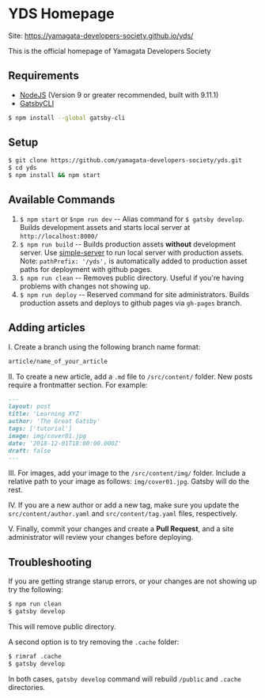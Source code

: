 # YDS Homepage

Site: https://yamagata-developers-society.github.io/yds/

This is the official homepage of Yamagata Developers Society

## Requirements

- [NodeJS](https://nodejs.org/en/) (Version 9 or greater recommended, built with 9.11.1)
- [GatsbyCLI](https://www.gatsbyjs.org/docs/)

```bash
$ npm install --global gatsby-cli
```

## Setup

```bash
$ git clone https://github.com/yamagata-developers-society/yds.git
$ cd yds
$ npm install && npm start
```

## Available Commands

1. `$ npm start` or `$npm run dev` -- Alias command for `$ gatsby develop`. Builds development assets and starts local server at `http://localhost:8000/`
1. `$ npm run build` -- Builds production assets **without** development server. Use [simple-server](https://github.com/steveklabnik/simple-server) to run local server with production assets. Note: `pathPrefix: '/yds',` is automatically added to production asset paths for deployment with github pages.
1. `$ npm run clean` -- Removes public directory. Useful if you're having problems with changes not showing up.
1. `$ npm run deploy` -- Reserved command for site administrators. Builds production assets and deploys to github pages via `gh-pages` branch.

## Adding articles

I. Create a branch using the following branch name format:

```bash
article/name_of_your_article
```

II. To create a new article, add a `.md` file to `/src/content/` folder. New posts require a frontmatter section. For example:

```md
---
layout: post
title: 'Learning XYZ'
author: 'The Great Gatsby'
tags: ['tutorial']
image: img/cover01.jpg
date: '2018-12-01T18:00:00.000Z'
draft: false
---
```

III. For images, add your image to the `/src/content/img/` folder. Include a relative path to your image as follows: `img/cover01.jpg`. Gatsby will do the rest.

IV. If you are a new author or add a new tag, make sure you update the `src/content/author.yaml` and `src/content/tag.yaml` files, respectively.

V. Finally, commit your changes and create a **Pull Request**, and a site administrator will review your changes before deploying.

## Troubleshooting

If you are getting strange starup errors, or your changes are not showing up try the following:

```bash
$ npm run clean
$ gatsby develop
```

This will remove public directory.

A second option is to try removing the `.cache` folder:

```bash
$ rimraf .cache
$ gatsby develop
```

In both cases, `gatsby develop` command will rebuild `/public` and `.cache` directories.
